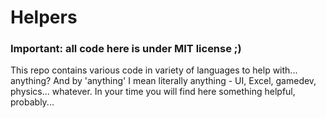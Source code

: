 # Helpers

### Important: all code here is under MIT license ;)

This repo contains various code in variety of languages to help with... anything?
And by 'anything' I mean literally anything - UI, Excel, gamedev, physics... whatever.
In your time you will find here something helpful, probably...
